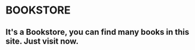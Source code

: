 # BOOKSTORE

<h2> It's a Bookstore, you can find many books in this site. Just visit now. </h2>

![]()
